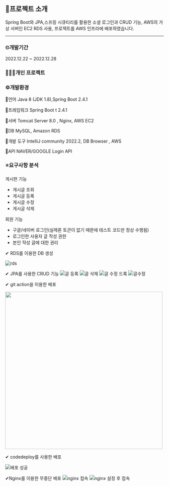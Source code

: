 ## 📃프로젝트 소개
Spring Boot와 JPA,스프링 시큐티리를 활용한 소셜 로그인과 CRUD 기능, AWS의 가상 서버인 EC2 RDS 사용, 프로젝트를 AWS 인프라에 배포하였습니다.
***

### ⏲개발기간
2022.12.22 ~ 2022.12.28

### 🧑‍🤝‍🧑개인 프로젝트

### ⚙개발환경
🔹언어 Java 8 (JDK 1.8),Spring Boot 2.4.1

🔹프레임워크 Spring Boot t 2.4.1

🔹서버 Tomcat Server 8.0 , Nginx, AWS EC2

🔹DB	MySQL, Amazon RDS

🔹개발 도구 IntelliJ community 2022.2, DB Browser , AWS

🔹API NAVER/GOOGLE Login API

### ⭐요구사항 분석

게시판 기능

- 게시글 조회
- 게시글 등록
- 게시글 수정
- 게시글 삭제

회원 기능

- 구글/네이버 로그인(실제론 토큰이 없기 때문에 테스트 코드만 정상 수행됨)
- 로그인한 사용자 글 작성 권한
- 본인 작성 글에 대한 권리

✔ RDS를 이용한 DB 생성

![rds](https://user-images.githubusercontent.com/103393439/209842368-281008a3-1088-4575-a3ce-a65d4436f795.jpg)

✔ JPA를 사용한 CRUD 기능
![글 등록](https://user-images.githubusercontent.com/103393439/209836164-84bb3edc-a7f0-421f-ab95-62ff3d02c39a.jpg)
![글 삭제](https://user-images.githubusercontent.com/103393439/209836174-894ddf61-d7ae-4af4-8c89-c07393f08d43.jpg)
![글 수정 드록](https://user-images.githubusercontent.com/103393439/209836184-abdce7e2-3a41-4940-a2b6-62efa00bfdc8.jpg)
![글수정](https://user-images.githubusercontent.com/103393439/209836194-fb93274e-782f-4841-b630-7bc4d24944a6.jpg)


✔ git action을 이용한 배포

<img src="https://user-images.githubusercontent.com/103393439/209840128-dd687e71-d61d-4c1d-ad8d-a3b019627b38.jpg" width="500" />

✔ codedeploy를 사용한 배포 

![배포 성공](https://user-images.githubusercontent.com/103393439/209836138-d8bf815f-1403-4f47-882a-c8d3bff49576.jpg)

✔Nginx를 이용한 무중단 배포
![nginx 접속](https://user-images.githubusercontent.com/103393439/209839963-c42c8ad1-d0dd-4392-a9fb-42aceeb68c88.jpg)
![nginx 설정 후 접속](https://user-images.githubusercontent.com/103393439/209840066-172287c2-ff54-4990-9863-558e64cfcaf2.jpg)

